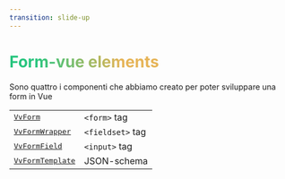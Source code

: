 ```yaml
---
transition: slide-up
---
```


# Form-vue elements

Sono quattro i componenti che abbiamo creato per poter sviluppare una form in Vue

|                                                                                                 |                             |
| ----------------------------------------------------------------------------------------------- | --------------------------- |
| <kbd>[VvForm](https://github.com/volverjs/form-vue#vvform)</kbd>                                | ```<form>``` tag            |
| <kbd>[VvFormWrapper](https://github.com/volverjs/form-vue#vvformwrapper)</kbd>                  | ```<fieldset>``` tag        |
| <kbd>[VvFormField](https://github.com/volverjs/form-vue/blob/develop/docs/VvFormField.md)</kbd> | ```<input>``` tag           |
| <kbd>[VvFormTemplate](https://github.com/volverjs/form-vue#vvformtemplate)</kbd>                | JSON-schema                 |

<style>
h1 {
  background-color: #2B90B6;
  background-image: linear-gradient(75deg, #27c57e 10%, #e6b457 40%);
  background-size: 100%;
  -webkit-background-clip: text;
  -moz-background-clip: text;
  -webkit-text-fill-color: transparent;
  -moz-text-fill-color: transparent;
}
</style>

<!--
insert comment here!
-->
